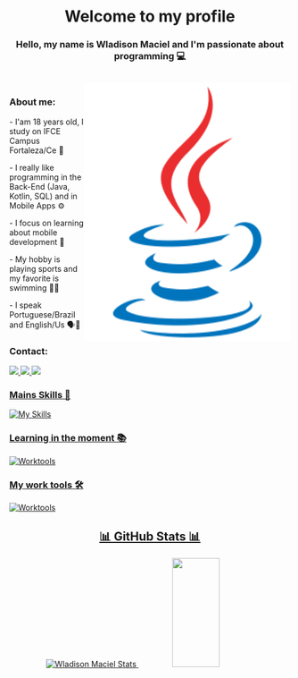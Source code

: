<h1 align="center">
  Welcome to my profile
</h1>

 <h3 align="center">
  Hello, my name is Wladison Maciel and I'm passionate about programming 💻
</h3><br>

 <img alt="Java-Java" height="460" width="370" align="right" src="https://raw.githubusercontent.com/devicons/devicon/master/icons/java/java-original.svg">

<h3>
  About me:
</h3>
<p>
  - I'am 18 years old, I study on IFCE Campus Fortaleza/Ce 📍
</p>
<p>
  - I really like programming in the Back-End (Java, Kotlin, SQL) and in Mobile Apps ⚙
</p>

<p>
  - I focus on learning about mobile development 📱
</p>

<p>
  - My hobby is playing sports and my favorite is swimming 🏊‍♂️
</p>

<p>
  - I speak Portuguese/Brazil and English/Us 🗣💬
</p>

<h3>
  Contact:
</h3>

<a href="https://www.instagram.com/eiwladison/" target="_blank"><img src="https://img.shields.io/badge/-Instagram-0F132E?style=for-the-badge&logo=instagram&logoColor=white" />
<a href="mailto: franciscowladison97@gmail.com" target="_blank"><img src= "https://img.shields.io/badge/Gmail-0F132E?style=for-the-badge&logo=gmail&logoColor=white" />
<a href="mailto: franciscowladison97@outlook.com" target="_blank"><img src= "https://img.shields.io/badge/Microsoft_Outlook-0F132E?style=for-the-badge&logo=microsoft-outlook&logoColor=white" />


<h3>
  Mains Skills 🎯
</h3>

![My Skills](https://skillicons.dev/icons?i=java,kotlin&theme=dark)

<h3>
  Learning in the moment 📚
</h3>

![Worktools](https://skillicons.dev/icons?i=androidstudio,kotlin&theme=dark)

<h3>
  My work tools 🛠
</h3>

![Worktools](https://skillicons.dev/icons?i=vscode,idea,androidstudio,figma,git&theme=dark)

<h2 align="center">
  📊 GitHub Stats 📊
</h2>

 <div align="center">  
  <img width="50%" height="195px" src="https://github-readme-stats.vercel.app/api?username=Wladison-Maciel&show_icons=true&count_private=true&hide_border=true&title_color=FFFFFF&icon_color=B0C4DE&text_color=FFFFFF&bg_color=0d1117" alt="Wladison Maciel Stats" /> 
  <img width="41%" height="195px" src="https://github-readme-stats.vercel.app/api/top-langs/?username=Wladison-Maciel&layout=compact&hide_border=true&title_color=FFFFFF&text_color=B0C4DE&bg_color=0d1117" />
</div>
